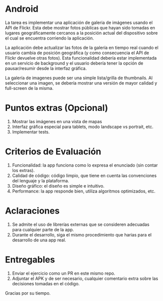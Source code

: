 # Android
La tarea es implementar una aplicación de galeria de imágenes usando el API de Flickr. Esta debe mostrar fotos públicas que hayan sido tomadas en lugares geográficamente cercanos a la posición actual del dispositivo sobre el cual se encuentra corriendo la aplicación.

La aplicación debe actualizar las fotos de la galería en tiempo real cuando el usuario cambia de posición geográfica (y como consecuencia el API de Flickr devuelve otras fotos). Esta funcionalidad debería estar implementada en un servicio de background y el usuario debería tener la opción de pausar/resumir desde la interfaz gráfica.

La galería de imagenes puede ser una simple lista/grilla de thumbnails. Al seleccionar una imagen, se debería mostrar una versión de mayor calidad y full-screen de la misma.

# Puntos extras (Opcional)
1) Mostrar las imágenes en una vista de mapas
2) Interfaz gráfica especial para tablets, modo landscape vs portrait, etc.
3) Implementar tests.

# Criterios de Evaluación
1) Funcionalidad: la app funciona como lo expresa el enunciado (sin contar los extras).
2) Calidad de código: código limpio, que tiene en cuenta las convenciones del lenguaje y la plataforma.
3) Diseño gráfico: el diseño es simple e intuitivo.
4) Performance: la app responde bien, utiliza algoritmos optimizados, etc.

# Aclaraciones
1) Se admite el uso de librerías externas que se consideren adecuadas para cualquier parte de la app.
2) Durante el desarrollo, siga el mismo procedimiento que harias para el desarrollo de una app real.

# Entregables
1) Enviar el ejercicio como un PR en este mismo repo.
2) Adjuntar el APK y de ser necesario, cualquier comentario extra sobre las decisiones tomadas en el código.

Gracias por su tiempo.
